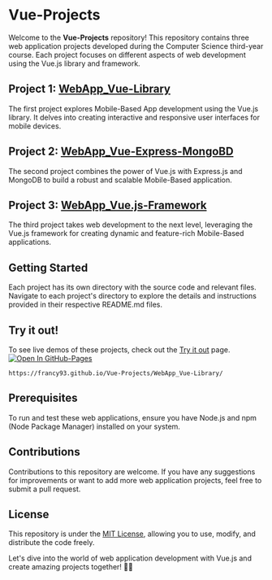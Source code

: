 # Vue-Projects

Welcome to the **Vue-Projects** repository! This repository contains three web application projects developed during the Computer Science third-year course. Each project focuses on different aspects of web development using the Vue.js library and framework.

## Project 1: [WebApp_Vue-Library](https://github.com/Francy93/Vue-Projects/tree/master/WebApp_Vue-Library)

The first project explores Mobile-Based App development using the Vue.js library. It delves into creating interactive and responsive user interfaces for mobile devices.

## Project 2: [WebApp_Vue-Express-MongoBD](https://github.com/Francy93/Vue-Projects/tree/master/WebApp_Vue-Express-MongoDB)

The second project combines the power of Vue.js with Express.js and MongoDB to build a robust and scalable Mobile-Based application.

## Project 3: [WebApp_Vue.js-Framework](https://github.com/Francy93/Vue-Projects/tree/master/WebApp_Vue.js-Framework)

The third project takes web development to the next level, leveraging the Vue.js framework for creating dynamic and feature-rich Mobile-Based applications.

## Getting Started

Each project has its own directory with the source code and relevant files. Navigate to each project's directory to explore the details and instructions provided in their respective README.md files.

## Try it out!

To see live demos of these projects, check out the [Try it out](https://francy93.github.io/Vue-Projects/WebApp_Vue-Library/) page.
<a href="https://francy93.github.io/Vue-Projects/WebApp_Vue-Library/"><img src="https://francy93.github.io/Vue-Projects/WebApp_Vue-Library/assets/cart-logo.png" alt="Open In GitHub-Pages"/></a>

```
https://francy93.github.io/Vue-Projects/WebApp_Vue-Library/
```

## Prerequisites

To run and test these web applications, ensure you have Node.js and npm (Node Package Manager) installed on your system.

## Contributions

Contributions to this repository are welcome. If you have any suggestions for improvements or want to add more web application projects, feel free to submit a pull request.

## License

This repository is under the [MIT License](https://en.wikipedia.org/wiki/MIT_License), allowing you to use, modify, and distribute the code freely.

Let's dive into the world of web application development with Vue.js and create amazing projects together! 🚀🌐
